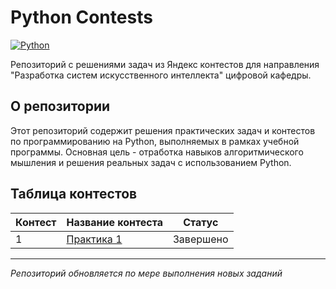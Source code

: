 # Python Contests
[![Python](https://img.shields.io/badge/Python-3776AB?logo=python&logoColor=fff)](#)

Репозиторий с решениями задач из Яндекс контестов для направления "Разработка систем искусственного интеллекта" цифровой кафедры.

## О репозитории

Этот репозиторий содержит решения практических задач и контестов по программированию на Python, выполняемых в рамках учебной программы. Основная цель - отработка навыков алгоритмического мышления и решения реальных задач с использованием Python.

## Таблица контестов

| Контест | Название контеста | Статус |
|---------|----------|--------|
| 1 | [Практика 1](./contest1/) | Завершено |

---
*Репозиторий обновляется по мере выполнения новых заданий*




